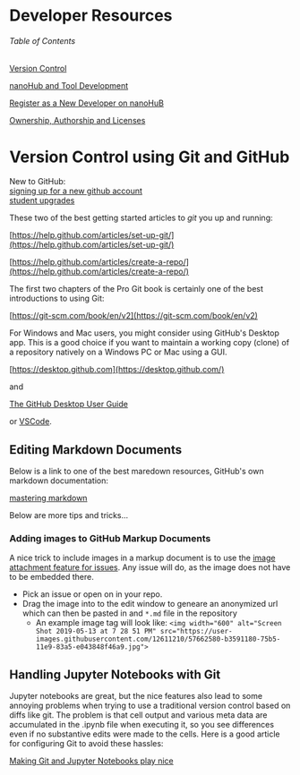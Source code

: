 # Developer Resources

###### Table of Contents
[Version Control](#vc)

[nanoHub and Tool Development](#nanohub)

[Register as a New Developer on nanoHuB](#nd)

[Ownership, Authorship and Licenses](#owner)

<a name="vc"/>

# Version Control using Git and GitHub

New to GitHub:<br/>
[signing up for a new github account](https://help.github.com/en/articles/signing-up-for-a-new-github-account)<br/>
[student upgrades](https://education.github.com/pack)

These two of the best getting started articles to _git_ you up and running:

[https://help.github.com/articles/set-up-git/](https://help.github.com/articles/set-up-git/)

[https://help.github.com/articles/create-a-repo/](https://help.github.com/articles/create-a-repo/)

The first two chapters of the Pro Git book is certainly one of the best introductions to using Git:

[https://git-scm.com/book/en/v2](https://git-scm.com/book/en/v2)

For Windows and Mac users, you might consider using GitHub's Desktop app.  This is a good choice if you want to maintain a working copy (clone) of a repository natively on a Windows PC or Mac using a GUI.

[https://desktop.github.com](https://desktop.github.com/)

and

[The GitHub Desktop User Guide](https://help.github.com/desktop/guides/getting-started-with-github-desktop/)

<a name="nanohub"/>

or [VSCode](https://code.visualstudio.com/).

## Editing Markdown Documents
Below is a link to one of the best maredown resources, GitHub's own markdown documentation:

[mastering markdown](https://guides.github.com/features/mastering-markdown/)

Below are more tips and tricks...

### Adding images to GitHub Markup Documents
A nice trick to include images in a markup document is to use the [image attachment feature for issues](https://help.github.com/en/articles/file-attachments-on-issues-and-pull-requests).  Any issue will do, as the image does not have to be embedded there.
* Pick an issue or open on in your repo.  
* Drag the image into to the edit window to geneare an anonymized url which can then be pasted in and `*.md` file in the repository
  - An example image tag will look like: `<img width="600" alt="Screen Shot 2019-05-13 at 7 28 51 PM" src="https://user-images.githubusercontent.com/12611210/57662580-b3591180-75b5-11e9-83a5-e043848f46a9.jpg">`


## Handling Jupyter Notebooks with Git

Jupyter notebooks are great, but the nice features also lead to some annoying problems when trying to use a traditional version control based on diffs like git.  The problem is that cell output and various meta data are accumulated in the .ipynb file when executing it, so you see differences even if no substantive edits were made to the cells.  Here is a good article for configuring Git to avoid these hassles:

[Making Git and Jupyter Notebooks play nice](http://timstaley.co.uk/posts/making-git-and-jupyter-notebooks-play-nice/)

<a name="zh"/>
<!--
## ZenHub Extensions to Github
Zenhub is a set of extensions to the GitHub platform that add project management features such as:
* Epics
* Multi-repo boards
* Reports

Contact this nanoMFG GitHub Organization to request ZenHub extension access for your team. 

#### Accessing ZenHub
There are two ways to access ZenHub features:
* On GitHub itself via [browser extension](https://www.zenhub.com/extension)
* Via [app.zenhub.com](app.zenhub.com)

The Firefox/chrome browser extension will add a ZenHub tab to your repositories and allow Epics to be rendered directly when viewing issues on gitHub.

#### ZenHub Basics

* [Create an Epic](https://www.zenhub.com/guides/getting-started-with-epics-in-zenhub#creating-epics-in-zenhub)
* [Create a multi-repo board](https://www.zenhub.com/guides/creating-a-multi-repo-board)
-->
<a name="nanohub">
# NanoHub Links

<a name="nd"/>
### New Developers
[Register](https://nanohub.org/register/)<br/>
* Note: It is better to create a full login/username rather than using the institutional login.  Usernames can be added to an institutional account, but it is good to have one from the beginning as a developer.<br/>
[Submit a ticket]() to request developer access to the "workspace", e.g:
> Hi, I am working on a application in collaboration with the nanoMFG node.  I would like to request access to the developer workspace.


### Instructional Links

 [Tool Development](
https://www.google.com/url?sa=t&rct=j&q=&esrc=s&source=web&cd=5&ved=0ahUKEwirlPLmldPaAhUq0oMKHbH9BOAQFghFMAQ&url=https%3A%2F%2Fhelp.hubzero.org%2Fdocumentation%2F220%2Ftooldevs%3Faction%3Dpdf%26children%3D1&usg=AOvVaw0bLi0aG4sqWCS5yMXXtAAY)
[Jupyter Examples](https://nanohub.org/resources/jupyterexamples)

### Unix Linux

### Rappture

[Rappture Bootcamp Tutorial](https://nanohub.org/resources/14671#series)

In particular these sections:

[1.1 Introducing the Rappture Tookit](https://www.youtube.com/watch?time_continue=1577&v=2g7lgOr8SJ4)

[1.3: Introduction to Scientific Programming in MATLAB](https://www.youtube.com/watch?time_continue=3&v=0NHazC8_MBg)

[1.4: Adding Rappture to MATLAB Applications](https://www.youtube.com/watch?time_continue=693&v=GykLDQfw8G8)

Covers the basics of running Matlab or Octave code on nanoHub.  Covers writing .m files and functions, input output Rappture etc.

### Jupyter notebooks

[jupyter notebook tutorial](https://www.youtube.com/watch?v=5wJ9yz8iV2c)

## Example Tools:
 
[https://nanohub.org/topics/MaterialScienceSimulationTools](https://nanohub.org/topics/MaterialScienceSimulationTools)

[https://nanohub.org/tools/rtdnegf](https://nanohub.org/tools/rtdnegf)

[https://nanohub.org/tools/crystal_viewer](https://nanohub.org/tools/crystal_viewer)

<a name="owner" />

# Ownership authorship and Licensing

[Commonly used licenses](https://opensource.org/licenses)

[UofI OTM Student Ownership Policies](http://otm.illinois.edu/disclose-protect/student-ownership-policy)

<a name="python" />

# Python

[PEP 8 style guide](https://www.python.org/dev/peps/pep-0008/#function-and-variable-names)

[Style guide for testing](https://jrsmith3.github.io/python-testing-style-guidelines.html)


## Templates

[Make *code* repo public](https://github.com/nanoMFG/GSA-Raman/issues/10)

[Register Skeleton Tool on nanoHub](https://github.com/nanoMFG/GSA-Raman/issues/14)
